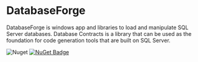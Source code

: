 # DatabaseForge

DatabaseForge is windows app and libraries to load and manipulate SQL Server databases. Database Contracts is a library that can be used as the foundation for code generation tools that are built on SQL Server.

![Nuget](https://img.shields.io/nuget/v/Codenesium.DatabaseContracts)
[![NuGet Badge](https://buildstats.info/nuget/Codenesium.DatabaseContracts)](https://www.nuget.org/packages/Codenesium.DatabaseContracts/)
